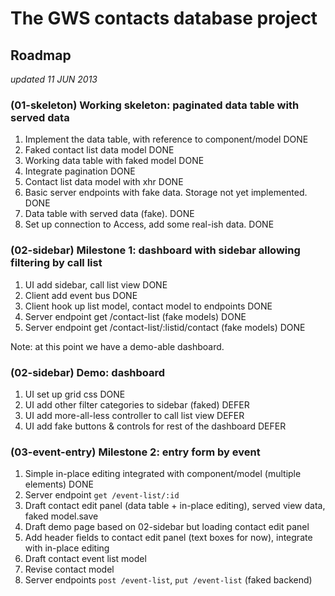 The GWS contacts database project
==================================

## Roadmap

_updated 11 JUN 2013_

### (01-skeleton) Working skeleton: paginated data table with served data

1. Implement the data table, with reference to component/model  DONE
2. Faked contact list data model  DONE
3. Working data table with faked model  DONE
4. Integrate pagination  DONE
5. Contact list data model with xhr  DONE
6. Basic server endpoints with fake data. Storage not yet implemented.  DONE
7. Data table with served data (fake).  DONE 
8. Set up connection to Access, add some real-ish data.  DONE

### (02-sidebar) Milestone 1: dashboard with sidebar allowing filtering by call list

1. UI add sidebar, call list view  DONE
2. Client add event bus DONE
3. Client hook up list model, contact model to endpoints  DONE
4. Server endpoint get /contact-list  (fake models)  DONE
5. Server endpoint get /contact-list/:listid/contact (fake models)  DONE

Note: at this point we have a demo-able dashboard.

### (02-sidebar) Demo: dashboard

1. UI set up grid css  DONE
2. UI add other filter categories to sidebar (faked)  DEFER
3. UI add more-all-less controller to call list view  DEFER
4. UI add fake buttons & controls for rest of the dashboard  DEFER


### (03-event-entry) Milestone 2: entry form by event

1. Simple in-place editing integrated with component/model (multiple elements) DONE
2. Server endpoint `get /event-list/:id`
3. Draft contact edit panel (data table + in-place editing), served view data, faked model.save
4. Draft demo page based on 02-sidebar but loading contact edit panel
5. Add header fields to contact edit panel (text boxes for now), integrate with in-place editing
6. Draft contact event list model
7. Revise contact model
8. Server endpoints `post /event-list`, `put /event-list` (faked backend)

